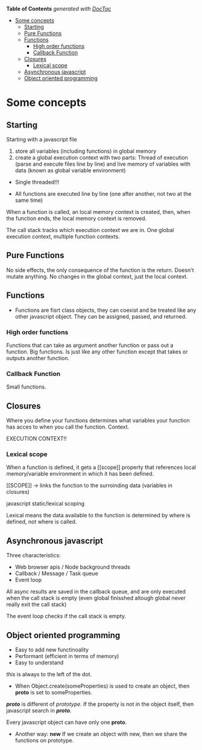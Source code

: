 <!-- START doctoc generated TOC please keep comment here to allow auto update -->
<!-- DON'T EDIT THIS SECTION, INSTEAD RE-RUN doctoc TO UPDATE -->
**Table of Contents**  *generated with [DocToc](https://github.com/thlorenz/doctoc)*

- [Some concepts](#some-concepts)
  - [Starting](#starting)
  - [Pure Functions](#pure-functions)
  - [Functions](#functions)
    - [High order functions](#high-order-functions)
    - [Callback Function](#callback-function)
  - [Closures](#closures)
    - [Lexical scope](#lexical-scope)
  - [Asynchronous javascript](#asynchronous-javascript)
  - [Object oriented programming](#object-oriented-programming)

<!-- END doctoc generated TOC please keep comment here to allow auto update -->

# Some concepts

## Starting

Starting with a javascript file

1. store all variables (including functions) in global memory
2. create a global execution context with two parts: Thread of execution (parse and execute files line by line) and live memory of variables with data (known as global variable environment)

- Single threaded!!!

- All functions are executed line by line (one after another, not two at the same time)

When a function is called, an local memory context is created, then, when the function ends, the local memory context is removed.

The call stack tracks which execution context we are in. One global execution context, multiple function contexts.


## Pure Functions

No side effects, the only consequence of the function is the return. Doesn't mutate anything. No changes in the global context, just the local context.

## Functions

- Functions are fisrt class objects, they can coexist and be treated like any other javascript object. They can be assigned, passed, and returned.


### High order functions

Functions that can take as argument another function or pass out a function. Big functions. Is just like any other function except that takes or outputs another function.

### Callback Function

Small functions.

## Closures

Where you define your functions determines what variables your function has acces to when you call the function. Context.

EXECUTION CONTEXT!!

### Lexical scope

When a function is defined, it gets a [[scope]] property that references local memory/variable environment in which it has been defined.

[[SCOPE]] -> links the function to the surroinding data (variables in closures)

javascript static/lexical scoping

Lexical means the data available to the function is determined by where is defined, not where is called.

## Asynchronous javascript

Three characteristics:
- Web browser apis / Node background threads
- Callback / Message / Task queue
- Event loop

All async results are saved in the callback queue, and are only executed when the call stack is empty (even global finisshed altough global never really exit the call stack)

The event loop checks if the call stack is empty.

## Object oriented programming

- Easy to add new functinoality
- Performant (efficient in terms of memory)
- Easy to understand

*this* is always to the left of the dot.

- When Object.create(someProperties) is used to create an object, then __proto__ is set to someProperties.

*__proto__* is different of *prototype*. If the property is not in the object itself, then javascript search in *__proto__*.

Every javascript object can have only one __proto__.

- Another way: **new**
If we create an object with new, then we share the functions on prototype.